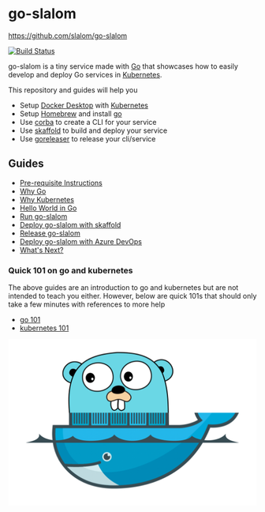 # go-slalom

<https://github.com/slalom/go-slalom>

[![Build Status](https://dev.azure.com/tredfield/go-slalom/_apis/build/status/slalom.go-slalom?branchName=master)](https://dev.azure.com/tredfield/go-slalom/_build/latest?definitionId=2&branchName=master)

go-slalom is a tiny service made with [Go](https://golang.org) that showcases how to easily develop and deploy
Go services in [Kubernetes](https://kubernetes.io).

This repository and guides will help you

- Setup [Docker Desktop](https://www.docker.com/products/docker-desktop) with [Kubernetes](https://kubernetes.io)
- Setup [Homebrew](https://brew.sh) and install [go](https://golang.org)
- Use [corba](https://github.com/spf13/cobra) to create a CLI for your service
- Use [skaffold](https://skaffold.dev) to build and deploy your service
- Use [goreleaser](https://goreleaser.com) to release your cli/service

## Guides

- [Pre-requisite Instructions](docs/prereqs.md)
- [Why Go](docs/why-go.md)
- [Why Kubernetes](docs/why-kubernetes.md)
- [Hello World in Go](docs/go-hello-world.md)
- [Run go-slalom](docs/build-go-slalom.md)
- [Deploy go-slalom with skaffold](docs/skaffold-go-slalom.md)
- [Release go-slalom](docs/go-releaser.md)
- [Deploy go-slalom with Azure DevOps](docs/azure-devops.md)
- [What's Next?](docs/whats-next.md)

### Quick 101 on go and kubernetes

The above guides are an introduction to go and kubernetes but are not intended to teach you either. However, below are quick 101s
that should only take a few minutes with references to more help

- [go 101](docs/go-101.md)
- [kubernetes 101](docs/k8s-101.md)
  
![gopher](docs/images/go-n-docker.png)
